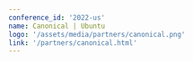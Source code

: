 ```yaml
---
conference_id: '2022-us'
name: Canonical | Ubuntu
logo: '/assets/media/partners/canonical.png'
link: '/partners/canonical.html'
---
```

